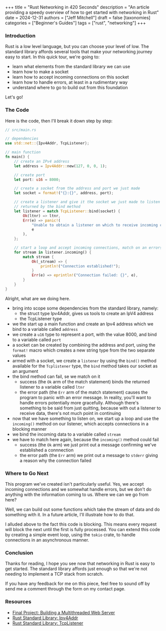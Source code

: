 +++
title = "Rust Networking in 420 Seconds" 
description = "An article providing a speedy overview of how to get started with networking in Rust"
date = 2024-12-31
authors = ["Jeff Mitchell"]
draft = false
[taxonomies]
categories = ["Beginner's Guides"]
tags = ["rust", "networking"]
+++

### Introduction

Rust is a low level language, but you can choose your level of low. The standard library affords several tools that make your networking journey easy to start. In this quick tour, we're going to:

- learn what elements from the standard library we can use
- learn how to make a socket
- learn how to accept incoming connections on this socket
- learn how to handle errors, at least in a rudimentary way
- understand where to go to build out from this foundation

Let's go!

### The Code

Here is the code, then I'll break it down step by step:

```Rust
// src/main.rs

// dependencies
use std::net::{Ipv4Addr, TcpListener};

// main function
fn main() {
    // create an IPv4 address
    let address = Ipv4Addr::new(127, 0, 0, 1);

    // create port
    let port: u16 = 8000;

    // create a socket from the address and port we just made
    let socket = format!("{}:{}", address, port);

    // create a listener and give it the socket we just made to listen on, panic and crash out if there's an error
    // returned by the bind method
    let listener = match TcpListener::bind(socket) {
        Ok(ltnr) => ltnr,
        Err(e) => panic!(
            "Unable to obtain a listener on which to receive incoming connections: {}",
            e
        ),
    };

    // start a loop and accept incoming connections, match on an errors and print them to stderr
    for stream in listener.incoming() {
        match stream {
            Ok(_stream) => {
                println!("Connection established!");
            }
            Err(e) => eprintln!("Connection failed: {}", e),
        }
    }
}
```

Alright, what are we doing here.

- bring into scope some dependencies from the standard library, namely:
  - the struct type Ipv4Addr, gives us tools to create an IpV4 address
  - the TcpListener type
- we the start up a main function and create an Ipv4 address which we bind to a variable called `address`
- we create a `u16` type to represent a port, with the value 8000, and bind to a variable called `port`
- a socket can be created by combining the address and port, using the `format!` macro which creates a new string type from the two separate values
- armed with a socket, we create a `listener` by using the `bind()` method available for the `Tcplistener` type, the `bind` method takes our socket as an argument
- the bind method can fail, se we match on it
  - success (the `Ok` arm of the match statement) binds the returned listener to a variable called `ltnr`
  - the error path (the `Err` arm of the match statement) causes the program to panic with an error message. In reality, you'll want to handle errors potentially more gracefully. Although there's something to be said from just quitting, because with out a listener to receive data, there's not much point in continuing
- now that we have something to listen on, we start up a loop and use the `incoming()` method on our listener, which accepts connections in a blocking manner
- we bind the incoming data to a variable called `stream`
- we have to match here again, because the `incoming()` method could fail
  - success (the `Ok` arm) we just print out a message confirming we've established a connnection
  - the error path (the `Err` arm) we print out a message to `stderr` giving a reason why the connection failed

### Where to Go Next

This program we've created isn't particularly useful. Yes, we accept incoming connections and we somewhat handle errors, but we don't do anything with the information coming to us. Where we can we go from here?

Well, we can build out some functions which take the stream of data and do something with it. In a future article, I'll illustrate how to do that.

I alluded above to the fact this code is blocking. This means every request will block the next until the first is fully processed. You can extend this code by creating a simple event loop, using the `tokio` crate, to handle connections in an asynchronous manner.

### Conclusion

Thanks for reading, I hope you see now that networking in Rust is easy to get started. The standard library affords just enough so that we're not needing to implement a TCP stack from scratch.

If you have any feedback for me on this piece, feel free to sound off by send me a comment through the form on my contact page.

### Resources

- [Final Project: Building a Multithreaded Web Server](https://doc.rust-lang.org/book/ch20-00-final-project-a-web-server.html)
- [Rust Standard Library: Ipv4Addr](https://doc.rust-lang.org/std/net/struct.Ipv4Addr.html)
- [Rust Standard Library: TcpListener](https://doc.rust-lang.org/std/net/struct.TcpListener.html)
